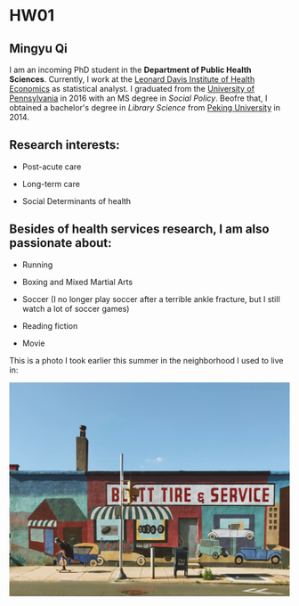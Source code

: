 # HW01

## Mingyu Qi

I am an incoming PhD student in the **Department of Public Health Sciences**. Currently, I 
work at the [Leonard Davis Institute of Health Economics](https://ldi.upenn.edu/) as statistical analyst. 
I graduated from the [University of Pennsylvania](https://www.upenn.edu/) in 2016 with an MS degree in *Social Policy*. Beofre that, I obtained a bachelor's degree in *Library Science* from [Peking University](http://english.pku.edu.cn/) in 2014. 


## Research interests:

  - Post-acute care
  
  - Long-term care
  
  - Social Determinants of health
  
  

## Besides of health services research, I am also passionate about:

  * Running 
  
  * Boxing and Mixed Martial Arts
  
  * Soccer (I no longer play soccer after a terrible ankle fracture, but I still watch a lot of soccer games)
  
  * Reading fiction 
  
  * Movie 
  
  
This is a photo I took earlier this summer in the neighborhood I used to live in: 

<img src="Mural.jpg" width="750">  




